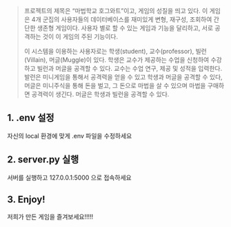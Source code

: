 >프로젝트의 제목은 “마법학교 호그와트”이고, 게임의 성질을 띄고 있다.
>이 게임은 4개 군집의 사용자들의 데이터베이스를 재미있게 변형, 재구성, 조회하여 간단한 생존형 게임이다.
>사용자 별로 할 수 있는 게임과 기능을 달리하고, 서로 공격하는 것이 이 게임의 주된 기능이다.
>
>이 시스템을 이용하는 사용자로는 학생(student), 교수(professor), 빌런(Villain), 머글(Muggle)이 있다.
>학생은 교수가 제공하는 수업을 신청하여 수강하고 빌런과 머글을 공격할 수 있다. 
>교수는 수업 연구, 제공 및 성적을 입력한다. 
>발런은 미니게임을 통해서 공격력을 얻을 수 있고 학생과 머글을 공격할 수 있다, 
>머글은 미니주식을 통해 돈을 벌고, 그 돈으로 마법을 살 수 있으며 마법을 구매하면 공격력이 생긴다. 머글은 학생과 빌런을 공격할 수 있다.

## 1. .env 설정
자신의 local 환경에 맞게 .env 파일을 수정하세요

## 2. server.py 실행
서버를 실행하고 127.0.0.1:5000 으로 접속하세요

## 3. Enjoy!
저희가 만든 게임을 즐겨보세요!!!!!
